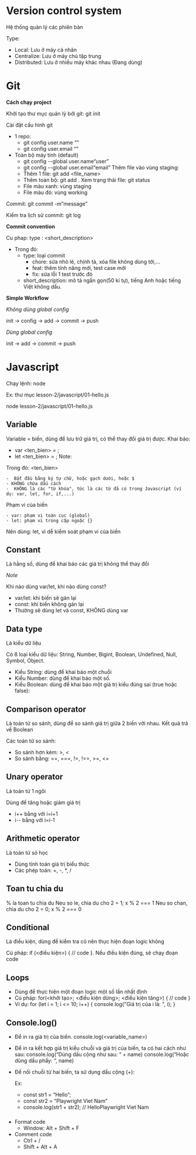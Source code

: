 # Version control system
Hệ thống quản lý các phiên bản

Type:
- Local: Lưu ở máy cá nhân
- Centralize: Lưu ở máy chủ tập trung
- Distributed: Lưu ở nhiều máy khác nhau (Đang dùng)

# Git
**Cách chạy project**

Khởi tạo thư mục quản lý bởi git: git init

Cài đặt cấu hình git
- 1 repo:
    - git config user.name “<name>”
    - git config user.email “<email>”
- Toàn bộ máy tính (default)
    - git config --global user.name“user”
    - git config --global user.email“email”
Thêm file vào vùng staging:
    - Thêm 1 file: git add <file_name>
    - Thêm toàn bộ: git add .
Xem trạng thái file: git status
    - File màu xanh: vùng staging
    - File màu đỏ: vùng working 

Commit: git commit -m”message”

Kiểm tra lịch sử commit: git log

**Commit convention**

Cu phap: type : <short_description>
- Trong đó:
    - type: loại commit
        - chore: sửa nhỏ lẻ, chính tả, xóa file không dùng tới,...
        - feat: thêm tính năng mới, test case mới
        - fix: sửa lỗi 1 test trước đó
    - short_description: mô tả ngắn gọn(50 kí tự), tiếng Anh hoặc tiếng Việt không dấu.

**Simple Workflow**

*Không dùng global config*

init -> config -> add -> commit -> push

*Dùng global config*

init -> add -> commit -> push

# Javascript

Chạy lệnh: node <file>

Ex: thư mục lesson-2/javascript/01-hello.js

node lesson-2/javascript/01-hello.js

## Variable
Variable = biến, dùng để lưu trữ giá trị, có thể thay đổi giá trị được.
Khai báo:
- var <ten_bien> = <gia tri>;
-  let <ten_bien> = <gia tri>;
Note:

Trong đó: <ten_bien>

    -  Bắt đầu bằng ký tự chữ, hoặc gạch dưới, hoặc $
    - KHÔNG chứa dấu cách
    -  KHÔNG là các "từ khóa", tức là các từ đã có trong Javascript (ví dụ: var, let, for, if,...)
Phạm vi của biến

    - var: phạm vi toàn cục (global)
    - let: phạm vi trong cặp ngoặc {}
  
Nên dùng: let, vì dễ kiểm soát phạm vi của biến    

## Constant 
Là hằng số, dùng để khai báo các giá trị không thể thay đổi

*Note*

Khi nào dùng var/let, khi nào dùng const?
   -  var/let: khi biến sẽ gán lại
   - const: khi biến không gán lại
   - Thường sẽ dùng let và const, KHÔNG dùng var

## Data type
Là kiểu dữ liệu

Có 8 loại kiểu dữ liệu: String, Number, Bigint, Boolean, Undefined, Null, Symbol, Object.

-  Kiểu String: dùng để khai báo một chuỗi
-  Kiểu Number: dùng để khai báo một số.
-  Kiểu Boolean: dùng để khai báo một giá trị kiểu đúng sai (true hoặc false):

## Comparison operator
Là toán tử so sánh, dùng để so sánh giá trị giữa 2 biến với nhau. Kết quả trả về Boolean 

Các toán tử so sánh:
- So sánh hơn kém: >, <
- So sánh bằng: ==, ===, !=, !==, >=, <=

## Unary operator
Là toán tử 1 ngôi
  
Dùng để tăng hoặc giảm giá trị
  - i++ bằng với i=i+1
  - i-- bằng với i=i-1

## Arithmetic operator 
Là toán tử só học
-  Dùng tính toán giá trị biểu thức
-  Các phép toán: +, -, *, /

## Toan tu chia du
% la toan tu chia du
Neu so le, chia du cho 2 = 1; x % 2 === 1
Neu so chan, chia du cho 2 = 0; x % 2 === 0

## Conditional 
Là điều kiện, dùng để kiểm tra có nên thực hiện đoạn logic không

Cú pháp: if (<điều kiện>) { // code }. Nếu
điều kiện đúng, sẽ chạy đoạn code

## Loops
- Dùng để thực hiện một đoạn logic một
số lần nhất định
- Cú pháp: for(<khởi tạo>; <điều
kiện dừng>; <điều kiện tăng>) {
// code }
- Ví dụ:
for (let i = 1; i <= 10; i++) {
console.log("Giá trị của i là: ", i);
}

## Console.log()
- Để in ra giá trị của biến.
console.log(<variable_name>) 
- Để in ra kết hợp giá trị kiểu chuỗi và giá trị của biến, ta có hai cách như sau:
console.log(“Dùng dấu cộng như sau: “ + name)
console.log(“Hoặc dùng dấu phẩy: “, name)
- Để nối chuỗi từ hai biến, ta sử dụng dấu cộng (+):
  
    Ex:
    - const str1 = “Hello”;
    - const str2 = “Playwright Viet Nam”
    - console.log(str1 + str2); // HelloPlaywright Viet Nam
###
- Format code 
  - Window: Alt + Shift + F
- Comment code 
  - Ctrl + / 
  - Shift + Alt + A

